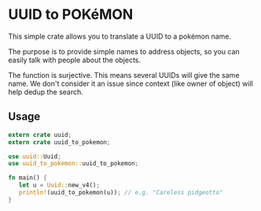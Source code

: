 # UUID to POKéMON

This simple crate allows you to translate a UUID to a pokémon name.

The purpose is to provide simple names to address objects, so you can easily talk with
people about the objects.

The function is surjective. This means several UUIDs will give the same name. We don't
consider it an issue since context (like owner of object) will help dedup the search.

## Usage

```rust
extern crate uuid;
extern crate uuid_to_pokemon;

use uuid::Uuid;
use uuid_to_pokemon::uuid_to_pokemon;

fn main() {
   let u = Uuid::new_v4();
   println!(uuid_to_pokemon(u)); // e.g. "Careless pidgeotto"
}
```
